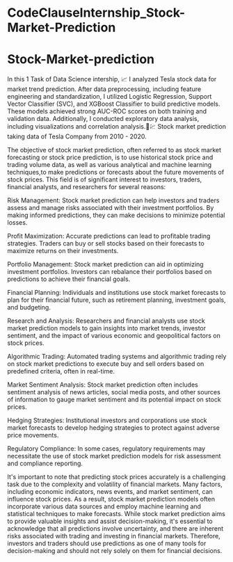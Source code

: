 # CodeClauseInternship_Stock-Market-Prediction
# Stock-Market-prediction

In this 1 Task of Data Science intership, 📈 I analyzed Tesla stock data for market trend prediction. After data preprocessing, including feature engineering and standardization, I utilized Logistic Regression, Support Vector Classifier (SVC), and XGBoost Classifier to build predictive models. These models achieved strong AUC-ROC scores on both training and validation data. Additionally, I conducted exploratory data analysis, including visualizations and correlation analysis.🚀💹 
Stock market prediction taking data of Tesla Company from 2010 - 2020.

The objective of stock market prediction,
often referred to as stock market forecasting or stock price prediction, is to use historical stock price and trading volume data,
as well as various analytical and machine learning techniques,to make predictions or forecasts about the future movements of stock prices.
This field is of significant interest to investors, traders, financial analysts, and researchers for several reasons:

Risk Management: 
Stock market prediction can help investors and traders assess and manage risks associated with their investment portfolios.
By making informed predictions, they can make decisions to minimize potential losses.

Profit Maximization:
Accurate predictions can lead to profitable trading strategies. 
Traders can buy or sell stocks based on their forecasts to maximize returns on their investments.

Portfolio Management: 
Stock market prediction can aid in optimizing investment portfolios. 
Investors can rebalance their portfolios based on predictions to achieve their financial goals.

Financial Planning:
Individuals and institutions use stock market forecasts to plan for their financial future,
such as retirement planning, investment goals, and budgeting.

Research and Analysis:
Researchers and financial analysts use stock market prediction models to gain insights into market trends,
investor sentiment, and the impact of various economic and geopolitical factors on stock prices.

Algorithmic Trading:
Automated trading systems and algorithmic trading rely on stock market predictions to execute buy and sell orders based on predefined criteria, often in real-time.

Market Sentiment Analysis:
Stock market prediction often includes sentiment analysis of news articles, social media posts,
and other sources of information to gauge market sentiment and its potential impact on stock prices.

Hedging Strategies: 
Institutional investors and corporations use stock market forecasts to develop hedging strategies to protect against adverse price movements.

Regulatory Compliance: 
In some cases, regulatory requirements may necessitate the use of stock market prediction models for risk assessment and compliance reporting.

It's important to note that predicting stock prices accurately is a challenging task due to the complexity and volatility of financial markets. Many factors, 
including economic indicators, news events, and market sentiment, can influence stock prices.
As a result, stock market prediction models often incorporate various data sources and employ machine learning and statistical techniques to make forecasts.
While stock market prediction aims to provide valuable insights and assist decision-making, it's essential to acknowledge that all predictions involve uncertainty,
and there are inherent risks associated with trading and investing in financial markets. 
Therefore, investors and traders should use predictions as one of many tools for decision-making and should not rely solely on them for financial decisions.
